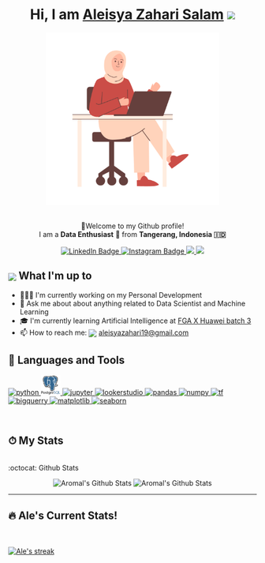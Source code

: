 <div align="center">
    <h1>Hi, I am <a href="https://github.com/AleisyaZahari" target="_blank">Aleisya Zahari Salam</a> <img
            src="https://media.giphy.com/media/hvRJCLFzcasrR4ia7z/giphy.gif" width="32"></h1>
    <img alt="Programmer Pic"
        src="https://github.com/AleisyaZahari/testgit/blob/95697ffc9c11dccb4e7584b4dab2cc9cc5bff212/programmer-pic.png" width="350"/>
    <br/><br/>
    <p>👋Welcome to my Github profile!<br />
        I am a <b> Data Enthusiast</b> 🚀 from <b>Tangerang, Indonesia 🇮🇩</b>
    </p>
    <div id="header" align="center">
      <div id="badges">
        <a href="https://www.linkedin.com/in/aleisyazaharisalam/">
          <img src="https://img.shields.io/badge/LinkedIn-blue?style=for-the-badge&logo=linkedin&logoColor=white" alt="LinkedIn Badge"/>
        </a>
        <a href="https://www.instagram.com/aleisya01">
          <img src="https://img.shields.io/badge/Instagram-red?style=for-the-badge&logo=instagram&logoColor=white" alt="Instagram Badge"/>
        </a>
        <a href="https://drive.google.com/file/d/1w8xtizabW8lAOFv8n2Loi50lhG2w18j5/view?usp=sharing">
          <img src="https://img.shields.io/badge/Resume-black?style=for-the-badge"/>
        </a>
        <a href="https://www.hackerrank.com/profile/aleisyazahari19">
          <img src="https://img.shields.io/badge/Hackerrank-Black?style=for-the-badge&logo=hackerrank&logoColor=white"/>
        </a>
      </div>
  </div>
</div>

<div>
    <div>
        <h2><img align="center"
                src="https://emojis.slackmojis.com/emojis/images/1584726375/8272/blob-cool.gif?1584726375" width="28" />
            What I'm up to</h2>
        <ul>
            <li> 👨🏻‍💻 I'm currently working on my Personal Development</li>
            <li> 💬 Ask me about about anything related to Data Scientist and Machine Learning</li>
            <li> 🎓 I'm currently learning Artificial Intelligence at <a href="https://digitalent.kominfo.go.id/pelatihan/8499">FGA X Huawei batch 3</a></li>
            <li>📫 How to reach me: <img align="center"
                    src="https://emojis.slackmojis.com/emojis/images/1450319444/38/gmail.png?1450319444" width="17" />
                <a href="mailto:aleisyazahari19@gmail.com" target="_blank">aleisyazahari19@gmail.com</a></li>
        </ul>
    </div>
    <div>
        <h2>🧰 Languages and Tools</h2>
        <p align="left">
        <a href="https://www.python.org/" target="_blank" rel="noreferrer"> <img src="https://upload.wikimedia.org/wikipedia/commons/c/c3/Python-logo-notext.svg" alt="python" width="45" height="40" /> </a>
        <a href="https://www.postgresql.org" target="_blank" rel="noreferrer">
            <img src="https://raw.githubusercontent.com/devicons/devicon/master/icons/postgresql/postgresql-original-wordmark.svg" alt="postgresql" width="40" height="40" />
        <a href="https://jupyter.org/" target="_blank" rel="noreferrer"> <img src="https://upload.wikimedia.org/wikipedia/commons/thumb/3/38/Jupyter_logo.svg/66px-Jupyter_logo.svg.png" alt="jupyter" width="45" height="40" /> </a>
        <a href="https://lookerstudio.google.com/" target="_blank" rel="noreferrer"> <img src="https://www.gstatic.com/analytics-lego/svg/ic_looker_studio.svg" alt="lookerstudio" width="40" height="40" /> </a>
        <a href="https://pandas.pydata.org/" target="_blank" rel="noreferrer"> <img src="https://pandas.pydata.org/static/img/pandas_secondary.svg" alt="pandas" width="40" height="40" /> </a>
        <a href="https://numpy.org/" target="_blank" rel="noreferrer"> <img src="https://cdn.worldvectorlogo.com/logos/numpy-1.svg" alt="numpy" width="40" height="40" /> </a>
        <a href="https://www.tensorflow.org/" target="_blank" rel="noreferrer"> <img src="https://upload.wikimedia.org/wikipedia/commons/a/ab/TensorFlow_logo.svg" alt="tf" width="40" height="40" /> </a>
        <a href="https://cloud.google.com/bigquery" target="_blank" rel="noreferrer"> <img src="https://cdn.icon-icons.com/icons2/2699/PNG/512/google_bigquery_logo_icon_168150.png" alt="bigquerry" width="40" height="40" /> </a>
        <a href="https://matplotlib.org/" target="_blank" rel="noreferrer">
            <img src="https://upload.wikimedia.org/wikipedia/commons/thumb/8/84/Matplotlib_icon.svg/270px-Matplotlib_icon.svg.png?20150311090915" alt="matplotlib" width="40" height="40" />
        </a>        
        <a href="https://seaborn.pydata.org/" target="_blank" rel="noreferrer"> <img src="https://seaborn.pydata.org/_images/logo-mark-lightbg.svg" alt="seaborn" width="40" height="40" /> </a>  
</p>
    </div>
    <br />
    <div>
        <h2>⏱ My Stats
        </h2>
    </div>
    <br />
    <div>
                :octocat: Github Stats
            <br />
            <p align="center">
                <img height="160" alt="Aromal's Github Stats"
                    src="https://github-readme-stats.vercel.app/api?username=AleisyaZahari&show_icons=true&hide_border=true&theme=dark&count_private=true" />
                <img alt="Aromal's Github Stats" height="160"
                    src="https://github-readme-stats.vercel.app/api/top-langs/?username=AleisyaZahari&hide=assembly&layout=compact&theme=dark" />
            </p>
    </div>

</div>

<hr />
<div>
        <h2>🔥 Ale's Current Stats!
        </h2>
    </div> 

<br>
<br>
 <a href="https://github.com/rhmdin/github-readme-streak-stats">
<img title="🔥 Get streak stats for your profile at git.io/streak-stats" alt="Ale's streak" src="https://github-readme-streak-stats.herokuapp.com/?user=AleisyaZahari&theme=black-ice&hide_border=true&stroke=0000&background=060A0CD0"/>
 </a>
<br>
</div>
